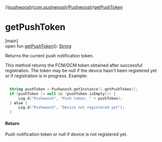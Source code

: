 //[pushwoosh](../../../index.md)/[com.pushwoosh](../index.md)/[Pushwoosh](index.md)/[getPushToken](get-push-token.md)

# getPushToken

[main]\
open fun [getPushToken](get-push-token.md)(): [String](https://developer.android.com/reference/kotlin/java/lang/String.html)

Returns the current push notification token. 

 This method returns the FCM/GCM token obtained after successful registration. The token may be null if the device hasn't been registered yet or if registration is in progress.  Example: 

```kotlin

  String pushToken = Pushwoosh.getInstance().getPushToken();
  if (pushToken != null && !pushToken.isEmpty()) {
      Log.d("Pushwoosh", "Push token: " + pushToken);
  } else {
      Log.d("Pushwoosh", "Device not registered yet");
  }

```

#### Return

Push notification token or null if device is not registered yet.
